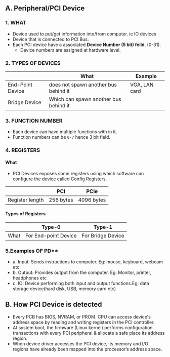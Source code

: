 ## A. Peripheral/PCI Device
### 1. WHAT
  - Device used to put/get information into/from computer. ie IO devices
  - Device that is connected to PCI Bus.
  - Each PCI device have a associated **Device Number (5 bit) feild**, (0-31).
    - Device numbers are assigned at hardware level. 
  
### 2. TYPES OF DEVICES

| | What | Example |
| --- | --- | --- |
| End-Point Device | does not spawn another bus behind it | VGA, LAN card |
| Bridge Device | Which can spawn another bus behind it | |

### 3. FUNCTION NUMBER
- Each device can have multiple functions with in it.
- Function numbers can be `0-7` hence 3 bit field.

### 4. REGISTERS
#### What 
- PCI Devices exposes some registers using which software can configure the device called Config Registers.
  
| | PCI | PCIe |
| --- | --- | --- |
| Register length | 256 bytes | 4096 bytes |

#### Types of Registers

|| Type-0 | Type-1 |
| --- | --- | --- |
| What | For End-point Device | For Bridge Device |

### 5.Examples OF PD** 
- a. Input: Sends instructions to computer. Eg: mouse, keyboard, webcam etc.
- b. Output: Provides output from the computer. Eg: Monitor, printer, headphones etc
- c. IO: Device performing both input and output functions.Eg: data storage device(hard disk, USB, memory card etc)
  
## B. How PCI Device is detected
- Every PCB has BIOS, NVRAM, or PROM. CPU can access device's address space by reading and writing registers in the PCI controller.
- At system boot, the firmware (Linux kernel) performs configuration transactions with every PCI peripheral & allocate a safe place its address region.
- When device driver accesses the PCI device, its memory and I/O regions have already been mapped into the processor’s address space.
